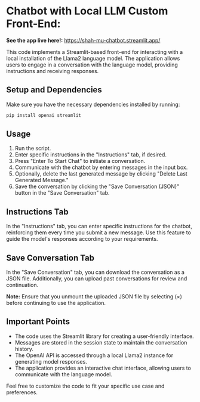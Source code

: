 # Chatbot with Local LLM Custom Front-End:

**See the app live here!:**  https://shah-mu-chatbot.streamlit.app/

This code implements a Streamlit-based front-end for interacting with a local installation of the Llama2 language model. The application allows users to engage in a conversation with the language model, providing instructions and receiving responses.

## Setup and Dependencies

Make sure you have the necessary dependencies installed by running:

```bash
pip install openai streamlit
```

## Usage

1. Run the script.
2. Enter specific instructions in the "Instructions" tab, if desired.
3. Press "Enter To Start Chat" to initiate a conversation.
4. Communicate with the chatbot by entering messages in the input box.
5. Optionally, delete the last generated message by clicking "Delete Last Generated Message."
6. Save the conversation by clicking the "Save Conversation (JSON)" button in the "Save Conversation" tab.

## Instructions Tab

In the "Instructions" tab, you can enter specific instructions for the chatbot, reinforcing them every time you submit a new message. Use this feature to guide the model's responses according to your requirements.

## Save Conversation Tab

In the "Save Conversation" tab, you can download the conversation as a JSON file. Additionally, you can upload past conversations for review and continuation.

**Note:** Ensure that you unmount the uploaded JSON file by selecting (×) before continuing to use the application.

## Important Points

- The code uses the Streamlit library for creating a user-friendly interface.
- Messages are stored in the session state to maintain the conversation history.
- The OpenAI API is accessed through a local Llama2 instance for generating model responses.
- The application provides an interactive chat interface, allowing users to communicate with the language model.

Feel free to customize the code to fit your specific use case and preferences.
